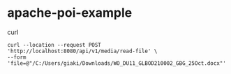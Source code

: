 # apache-poi-example

curl

```shell
curl --location --request POST 'http://localhost:8080/api/v1/media/read-file' \
--form 'file=@"/C:/Users/giaki/Downloads/WO_DU11_GLBOD210002_GBG_25Oct.docx"'
```